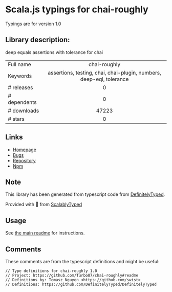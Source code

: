 
# Scala.js typings for chai-roughly

Typings are for version 1.0

## Library description:
deep equals assertions with tolerance for chai

|                    |                 |
| ------------------ | :-------------: |
| Full name          | chai-roughly |
| Keywords           | assertions, testing, chai, chai-plugin, numbers, deep-eql, tolerance |
| # releases         | 0 |
| # dependents       | 0 |
| # downloads        | 47223 |
| # stars            | 0 |

## Links
- [Homepage](https://github.com/Turbo87/chai-roughly#readme)
- [Bugs](https://github.com/Turbo87/chai-roughly/issues)
- [Repository](https://github.com/Turbo87/chai-roughly)
- [Npm](https://www.npmjs.com/package/chai-roughly)
    


## Note
This library has been generated from typescript code from [DefinitelyTyped](https://definitelytyped.org).

Provided with :purple_heart: from [ScalablyTyped](https://github.com/oyvindberg/ScalablyTyped)

## Usage
See [the main readme](../../readme.md) for instructions.

## Comments

These comments are from the typescript definitions and might be useful:
```
// Type definitions for chai-roughly 1.0
// Project: https://github.com/Turbo87/chai-roughly#readme
// Definitions by: Tomasz Nguyen <https://github.com/swist>
// Definitions: https://github.com/DefinitelyTyped/DefinitelyTyped

```

